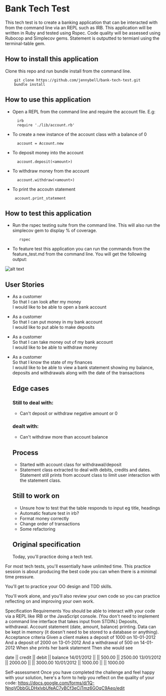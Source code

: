 # Bank Tech Test

This tech test is to create a banking application that can be interacted with from the command line via an REPL such as IRB. This application will be written in Ruby and tested using Rspec. Code quality will be assessed using Rubocop and Simplecov gems. Statement is outputted to termianl using the terminal-table gem.

## How to install this application

Clone this repo and run bundle install from the command line. 

        git clone https://github.com/jennybell/bank-tech-test.git
        bundle install

 ## How to use this application

- Open a REPL from the command line and require the account file. E.g:

        irb
        require './lib/account.rb'

- To create a new instance of the account class with a balance of 0

        account = Account.new

- To deposit money into the account

        account.deposit(<amount>)

- To withdraw money from the account

        account.withdraw(<amount>)

 - To print the accoutn statement

        account.print_statement       

## How to test this application

- Run the rspec testing suite from the command line. This will also run the simplecov gem to display % of coverage.

         rspec

- To feature test this application you can run the commands from the feature_test.md from the command line. You will get the following output:

![alt text](https://github.com/jennybell/bank_tech_test/blob/main/featuretest.png?raw=true)


## User Stories

- As a customer  
  So that I can look after my money  
  I would like to be able to open a bank account

- As a customer  
  So that I can put money in my bank account  
  I would like to put able to make deposits  

- As a customer  
  So that I can take money out of my bank account  
  I would like to be able to withdraw money

- As a customer  
  So that I know the state of my finances  
  I would like to be able to view a bank statement showing my balance, deposits and withdrawals along with the date of the transactions

  ## Edge cases

  ### Still to deal with:

  
  - Can't deposit or withdraw negative amount or 0

  ### dealt with:
  
  - Can't withdraw more than account balance

  ## Process

  - Started with account class for withdrawal/deposit
  - Statement class extracted to deal with debits, credits and dates. Statement still prints from account class to limit user interaction with the statement class.

  ## Still to work on

  - Unsure how to test that the table responds to input eg title, headings
  - Automatic feature test in irb?
  - Format money correctly
  - Change order of transactions
  - Some refactoring

  ## Original specification

  Today, you'll practice doing a tech test.

For most tech tests, you'll essentially have unlimited time. This practice session is about producing the best code you can when there is a minimal time pressure.

You'll get to practice your OO design and TDD skills.

You'll work alone, and you'll also review your own code so you can practice reflecting on and improving your own work.

Specification
Requirements
You should be able to interact with your code via a REPL like IRB or the JavaScript console. (You don't need to implement a command line interface that takes input from STDIN.)
Deposits, withdrawal.
Account statement (date, amount, balance) printing.
Data can be kept in memory (it doesn't need to be stored to a database or anything).
Acceptance criteria
Given a client makes a deposit of 1000 on 10-01-2012
And a deposit of 2000 on 13-01-2012
And a withdrawal of 500 on 14-01-2012
When she prints her bank statement
Then she would see

date || credit || debit || balance
14/01/2012 || || 500.00 || 2500.00
13/01/2012 || 2000.00 || || 3000.00
10/01/2012 || 1000.00 || || 1000.00

Self-assessment
Once you have completed the challenge and feel happy with your solution, here's a form to help you reflect on the quality of your code: https://docs.google.com/forms/d/1Q-NnqVObbGLDHxlvbUfeAC7yBCf3eCjTmz6GOqC9Aeo/edit